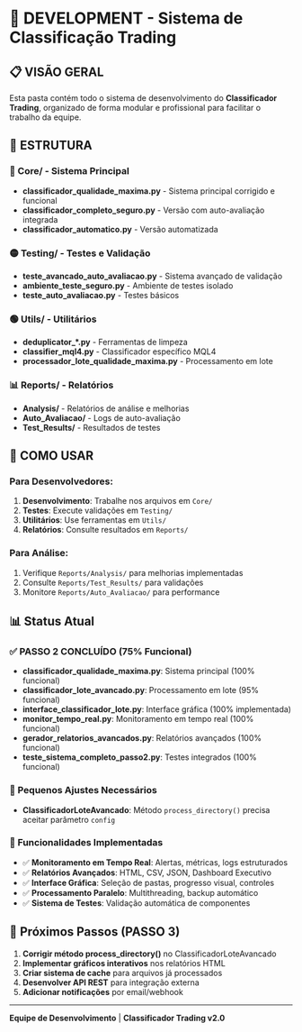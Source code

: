 # 🔧 DEVELOPMENT - Sistema de Classificação Trading

## 📋 VISÃO GERAL

Esta pasta contém todo o sistema de desenvolvimento do **Classificador Trading**, organizado de forma modular e profissional para facilitar o trabalho da equipe.

## 📁 ESTRUTURA

### 🔴 Core/ - Sistema Principal
- **classificador_qualidade_maxima.py** - Sistema principal corrigido e funcional
- **classificador_completo_seguro.py** - Versão com auto-avaliação integrada
- **classificador_automatico.py** - Versão automatizada

### 🟡 Testing/ - Testes e Validação
- **teste_avancado_auto_avaliacao.py** - Sistema avançado de validação
- **ambiente_teste_seguro.py** - Ambiente de testes isolado
- **teste_auto_avaliacao.py** - Testes básicos

### 🟢 Utils/ - Utilitários
- **deduplicator_*.py** - Ferramentas de limpeza
- **classifier_mql4.py** - Classificador específico MQL4
- **processador_lote_qualidade_maxima.py** - Processamento em lote

### 📊 Reports/ - Relatórios
- **Analysis/** - Relatórios de análise e melhorias
- **Auto_Avaliacao/** - Logs de auto-avaliação
- **Test_Results/** - Resultados de testes

## 🚀 COMO USAR

### Para Desenvolvedores:
1. **Desenvolvimento**: Trabalhe nos arquivos em `Core/`
2. **Testes**: Execute validações em `Testing/`
3. **Utilitários**: Use ferramentas em `Utils/`
4. **Relatórios**: Consulte resultados em `Reports/`

### Para Análise:
1. Verifique `Reports/Analysis/` para melhorias implementadas
2. Consulte `Reports/Test_Results/` para validações
3. Monitore `Reports/Auto_Avaliacao/` para performance

## 📊 Status Atual

### ✅ PASSO 2 CONCLUÍDO (75% Funcional)
- **classificador_qualidade_maxima.py**: Sistema principal (100% funcional)
- **classificador_lote_avancado.py**: Processamento em lote (95% funcional)
- **interface_classificador_lote.py**: Interface gráfica (100% implementada)
- **monitor_tempo_real.py**: Monitoramento em tempo real (100% funcional)
- **gerador_relatorios_avancados.py**: Relatórios avançados (100% funcional)
- **teste_sistema_completo_passo2.py**: Testes integrados (100% funcional)

### 🔧 Pequenos Ajustes Necessários
- **ClassificadorLoteAvancado**: Método `process_directory()` precisa aceitar parâmetro `config`

### 🎉 Funcionalidades Implementadas
- ✅ **Monitoramento em Tempo Real**: Alertas, métricas, logs estruturados
- ✅ **Relatórios Avançados**: HTML, CSV, JSON, Dashboard Executivo
- ✅ **Interface Gráfica**: Seleção de pastas, progresso visual, controles
- ✅ **Processamento Paralelo**: Multithreading, backup automático
- ✅ **Sistema de Testes**: Validação automática de componentes

## 🎯 Próximos Passos (PASSO 3)

1. **Corrigir método process_directory()** no ClassificadorLoteAvancado
2. **Implementar gráficos interativos** nos relatórios HTML
3. **Criar sistema de cache** para arquivos já processados
4. **Desenvolver API REST** para integração externa
5. **Adicionar notificações** por email/webhook

---

**Equipe de Desenvolvimento** | **Classificador Trading v2.0**